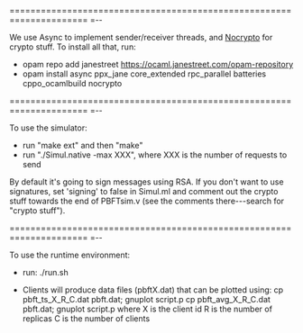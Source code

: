 =====================================================================
=--

We use Async to implement sender/receiver threads, and
[Nocrypto](http://mirleft.github.io/ocaml-nocrypto/doc/index.html) for
crypto stuff.  To install all that, run:

- opam repo add janestreet https://ocaml.janestreet.com/opam-repository
- opam install async ppx_jane core_extended rpc_parallel batteries cppo_ocamlbuild nocrypto


=====================================================================
=--

To use the simulator:

- run "make ext" and then "make"
- run "./Simul.native -max XXX", where XXX is the number of requests
  to send

By default it's going to sign messages using RSA. If you don't want to
use signatures, set 'signing' to false in Simul.ml and comment out the
crypto stuff towards the end of PBFTsim.v (see the comments
there---search for "crypto stuff").

=====================================================================
=--

To use the runtime environment:

- run: ./run.sh

- Clients will produce data files (pbftX.dat) that can be plotted using:
    cp pbft_ts_X_R_C.dat pbft.dat; gnuplot script.p
    cp pbft_avg_X_R_C.dat pbft.dat; gnuplot script.p
  where X is the client id
        R is the number of replicas
	C is the number of clients
